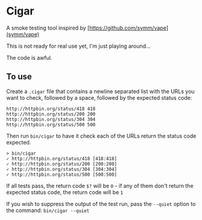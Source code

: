 # Cigar

A smoke testing tool inspired by [https://github.com/symm/vape](symm/vape)

This is not ready for real use yet, I'm just playing around...

The code is awful.

## To use

Create a `.cigar` file that contains a newline separated list with the URLs you want to check, followed by a space, followed by the expected status code:

```
http://httpbin.org/status/418 418
http://httpbin.org/status/200 200
http://httpbin.org/status/304 304
http://httpbin.org/status/500 500
```

Then run `bin/cigar` to have it check each of the URLs return the status code expected.

```
> bin/cigar                                           
✓ http://httpbin.org/status/418 [418:418] 
✓ http://httpbin.org/status/200 [200:200] 
✓ http://httpbin.org/status/304 [304:304] 
✓ http://httpbin.org/status/500 [500:500] 
```

If all tests pass, the return code `$?` will be `0` - if any of them don't return the expected status code, the return code will be `1`

If you wish to suppress the output of the test run, pass the `--quiet` option to the command: `bin/cigar --quiet`
